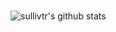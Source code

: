 ### 

![sullivtr's github stats](https://github-readme-stats.vercel.app/api?username=sullivtr&show_icons=true&count_private=true&theme=vue&show_owner=false&custom_title=sullivtr)
